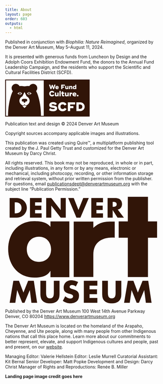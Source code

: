 ```yaml
---
title: About
layout: page
order: 603
outputs:
  - html
---
```


Published in conjunction with *Biophilia: Nature Reimagined*, organized by the Denver Art Museum, May 5–August 11, 2024.

It is presented with generous funds from Luncheon by Design and the Adolph Coors Exhibition Endowment Fund, the donors to the Annual Fund Leadership Campaign, and the residents who support the Scientific and Cultural Facilities District (SCFD). 

<div class="logo-scfd"><svg viewbox="0 0 276 122" width="276" height="122" xmlns="http://www.w3.org/2000/svg" xmlns:xlink="http://www.w3.org/1999/xlink"><defs><path id="a" d="M2.11464502e-15 0L275.601219 0 275.601219 120.666785 2.11464502e-15 120.666785z"/></defs><g transform="translate(.02 .784)" fill="none" fill-rule="evenodd"><mask id="b" fill="#fff"><use xlink:href="#a"/></mask><path fill="#311508" mask="url(#b)" d="M0 120.664923L126.218622 120.664923 126.218622 0 0 0z"/><path fill="#FFFFFE" mask="url(#b)" d="M2.70003251 118.030846L126.520587 118.030846 126.520587 2.63314615 2.70003251 2.63314615z"/><path fill="#311508" mask="url(#b)" d="M125.695526 120.666785L275.601219 120.666785 275.601219 0 125.695526 0z"/><g transform="translate(142.844 16.692)" fill="#FFFFFE"><path d="M0 0.186153846L0 0 4.14017373 0 6.56146922 8.52212308 9.27265121 0.414192308 12.0460845 0.414192308 14.7786363 8.52212308 17.1999318 0 21.3196648 0 21.3196648 0.186153846 16.6415286 14.5144154 13.3096922 14.5144154 10.6598324 6.63452308 8.01090168 14.5144154 4.69857687 14.5144154 0 0.186153846"/><path d="M28.051 8.48c-.124-1.223-.704-1.741-1.738-1.741-.994 0-1.636.601-1.844 1.741h3.582zm-.704 3.506c1.118 0 1.925-.29 2.773-.789l1.119 2.447c-1.097.725-2.443 1.181-4.223 1.181-3.911 0-6.251-2.135-6.251-5.411 0-3.069 2.07-5.37 5.464-5.37 3.788 0 5.796 2.57 5.361 6.655h-6.913c.455.892 1.428 1.287 2.67 1.287z"/><path d="M43.6399955 3.60766154L43.6399955 6.15796923 49.0224071 6.15796923 49.0224071 9.76656154 43.6399955 9.76656154 43.6399955 14.5144154 39.7079454 14.5144154 39.7079454 0 51.8162811 0 51.8162811 3.60766154 43.6399955 3.60766154"/><path d="M63.37 4.354v10.16h-3.58v-1.182c-.767.976-1.76 1.493-3.148 1.493-2.36 0-3.725-1.596-3.725-3.96v-6.51h3.602v6.096c0 .725.516 1.202 1.283 1.202.745 0 1.407-.353 1.987-1.057V4.354h3.58m12.692 3.65v6.51H72.46V8.397c0-.704-.518-1.182-1.285-1.182-.745 0-1.407.353-1.987 1.059v6.24h-3.58V4.354h3.58v1.162c.767-.954 1.76-1.473 3.147-1.473 2.36 0 3.726 1.576 3.726 3.96m9.338.291c-.518-.809-1.221-1.182-2.029-1.182-1.283 0-2.152.912-2.152 2.322 0 1.41.87 2.302 2.152 2.302.808 0 1.511-.353 2.03-1.182v-2.26zM88.98 0v14.514H85.4v-1.223c-.725.892-1.74 1.534-3.209 1.534-2.69 0-4.657-2.114-4.657-5.39 0-3.277 1.967-5.392 4.657-5.392 1.47 0 2.484.643 3.21 1.535V0h3.58zM.694 29.294c0-4.908 3.405-8.958 8.966-8.958 3.626 0 6.492 1.792 7.717 4.491l-3.846 2.21c-.638-1.448-2.009-2.357-3.822-2.357-2.793 0-4.288 2.013-4.288 4.614 0 2.577 1.569 4.59 4.362 4.59 1.812 0 3.233-.909 3.87-2.332l3.846 2.209c-1.224 2.7-4.115 4.49-7.766 4.49-5.56 0-9.039-4.048-9.039-8.957m30.718-3.435v12.025h-4.238v-1.399c-.907 1.153-2.083 1.767-3.724 1.767-2.793 0-4.41-1.89-4.41-4.688V25.86h4.263v7.215c0 .858.613 1.423 1.519 1.423.882 0 1.665-.417 2.352-1.252V25.86h4.238"/><path d="M34.0551588 37.8832385L38.2928905 37.8832385 38.2928905 20.2135154 34.0551588 20.2135154z"/><path d="M46.204 29.54v3.607c0 .982.613 1.35 1.494 1.35.76 0 1.323-.172 2.034-.516v3.657c-.907.417-1.812.614-3.062.614-2.744 0-4.704-1.374-4.704-4.442v-4.27H40.08v-3.681h1.886v-3.682h4.238v3.682h3.675v3.68h-3.675m18.128-3.68v12.025h-4.24v-1.399c-.905 1.153-2.081 1.767-3.723 1.767-2.792 0-4.41-1.89-4.41-4.688V25.86h4.263v7.215c0 .858.612 1.423 1.52 1.423.881 0 1.665-.417 2.35-1.252V25.86h4.24m11.193-.32v4.442c-1.985-.171-3.7.835-4.312 2.111v5.792h-4.239V25.86h4.239v2.159c.955-1.718 2.547-2.479 4.312-2.479m9.675 5.203c-.147-1.448-.834-2.061-2.058-2.061-1.177 0-1.936.712-2.181 2.061H85.2zm-.834 4.148c1.323 0 2.278-.344 3.283-.933l1.323 2.896c-1.298.859-2.89 1.399-4.998 1.399-4.63 0-7.398-2.528-7.398-6.406 0-3.632 2.45-6.356 6.467-6.356 4.484 0 6.86 3.044 6.346 7.878h-8.183c.54 1.056 1.69 1.522 3.16 1.522zm6.44.711c0-1.472 1.177-2.65 2.695-2.65 1.544 0 2.72 1.178 2.72 2.65s-1.176 2.65-2.72 2.65c-1.518 0-2.694-1.178-2.694-2.65M.134 82.656l3.28-6.41c2.915 2.477 6.316 3.49 10.487 3.49 3.24 0 5.102-.73 5.102-2.394 0-1.175-1.053-1.5-6.438-2.27C6.49 74.138.78 73.204.78 66.674c0-6.125 5.143-9.776 12.472-9.776 6.6 0 10.77 2.88 12.43 6.571l-6.154 3.123c-.81-2.19-3.28-3.041-6.398-3.041-3.563 0-4.656 1.095-4.656 2.433 0 1.217 1.093 1.622 6.155 2.353 6.154.892 12.066 1.987 12.066 8.6 0 6.367-5.547 9.572-13.321 9.572-5.183 0-9.475-1.258-13.241-3.854m29.478-10.951c0-8.113 5.627-14.806 14.819-14.806 5.993 0 10.73 2.962 12.754 7.424l-6.356 3.65c-1.053-2.393-3.321-3.894-6.317-3.894-4.616 0-7.086 3.326-7.086 7.626 0 4.259 2.591 7.584 7.208 7.584 2.996 0 5.344-1.5 6.396-3.853l6.357 3.65c-2.024 4.463-6.802 7.424-12.835 7.424-9.191 0-14.94-6.694-14.94-14.805"/><path d="M69.0487322 64.5656L69.0487322 69.5545231 79.5757 69.5545231 79.5757 76.6125462 69.0487322 76.6125462 69.0487322 85.9016231 61.3555907 85.9016231 61.3555907 57.5075769 85.0426619 57.5075769 85.0426619 64.5656 69.0487322 64.5656"/><path d="M108.648 71.705c0-4.26-2.916-7.14-7.086-7.14h-4.656v14.279h4.656c4.17 0 7.086-2.921 7.086-7.14zm7.693 0c0 8.071-6.356 14.197-14.779 14.197h-12.35V57.508h12.35c8.423 0 14.78 6.125 14.78 14.197z"/></g><g transform="translate(9.513 14.164)"><path d="M97.068 36.63c-1.739-5.35-3.658-9.773-5.778-13.433a13.646 13.646 0 0 0 3.846-9.513C95.136 6.126 89.021 0 81.476 0c-5.275 0-9.849 2.998-12.124 7.384-8.002-1.099-15.629.91-15.784.95-.157-.042-8.031-2.117-16.174-.896C35.128 3.022 30.539 0 25.24 0c-7.544 0-13.66 6.126-13.66 13.684 0 3.832 1.576 7.295 4.11 9.779-2.058 3.608-3.926 7.947-5.622 13.167C-1.53 72.335.076 106.036.076 106.036H107.06s1.608-33.701-9.993-69.406" fill="#311508"/><path d="M30.37 31.368s1.368-.856 3.079-2.227c1.71-1.37 3.31-2.306 5.02-2.306 1.711 0 2.674.594 4.383 1.964 1.71 1.37 2.908 2.398 2.908 2.398s-1.09.141-2.395 2.056c-.954 1.4-2.393 2.662-5.076 2.516-1.207-.065-2.658-.91-3.814-1.66-2.908-1.884-4.104-2.741-4.104-2.741" fill="#FFFFFE"/><path d="M41.77 31.368a3.343 3.343 0 0 1-3.341 3.345 3.342 3.342 0 0 1-3.34-3.345 3.342 3.342 0 0 1 3.34-3.345 3.342 3.342 0 0 1 3.34 3.345" fill="#311508"/><path d="M39.703 31.3a1.274 1.274 0 1 1-1.274-1.275c.703 0 1.274.57 1.274 1.276m37.06.067s-1.369-.856-3.079-2.227c-1.71-1.37-3.311-2.306-5.021-2.306s-2.673.594-4.382 1.964c-1.71 1.37-2.907 2.398-2.907 2.398s1.09.141 2.393 2.056c.954 1.4 2.394 2.662 5.078 2.516 1.207-.065 2.657-.91 3.814-1.66 2.907-1.884 4.104-2.741 4.104-2.741" fill="#FFFFFE"/><path d="M65.364 31.368a3.342 3.342 0 0 0 3.34 3.345 3.343 3.343 0 0 0 3.34-3.345 3.342 3.342 0 0 0-3.34-3.345 3.342 3.342 0 0 0-3.34 3.345" fill="#311508"/><path d="M67.43 31.3a1.274 1.274 0 1 0 2.547 0 1.275 1.275 0 1 0-2.546 0M56.24 71.167c-2.284-.66-2.632-2.87-2.632-2.87s-.078 1.841-2.575 2.87c-2.196.903-4.684-.233-4.684-.233s1.99 2.828 3.652 4.448c1.367 1.334 3.566 3.055 3.566 3.055s2.2-1.721 3.567-3.055c1.66-1.62 3.597-4.448 3.597-4.448s-1.856.992-4.49.233" fill="#FFFFFE"/><path d="M51.181 69.485c1.829-.998 2.388-4.408 2.388-4.408s.558 3.41 2.387 4.408c1.389.758 2.984.561 3.897.346 5.94-2.421 10.366-8.117 10.366-14.76 0-6.389-4.096-11.902-9.694-14.468L53.568 26.59l-6.956 14.012c-5.598 2.566-9.694 8.079-9.694 14.469 0 6.642 4.426 12.338 10.366 14.759.914.215 2.508.412 3.897-.346" fill="#FFFFFE"/><path d="M58.605 48.891c-1.985-.233-4.875-.42-8.91-.168-4.035.253-4.865 1.676-4.96 5.052-.067 2.437 1.143 3.234 2.646 4.027-.019-.01-.044-.026-.06-.037a1.706 1.706 0 0 1 1.59-1.025c.96 0 1.738.78 1.738 1.74 0 .333-.133.719-.296 1.005 1.66 1.008 3.22 2.025 3.22 2.025s1.708-1.026 3.3-1.965a1.89 1.89 0 0 1-.333-1.064c0-.96.777-1.74 1.737-1.74.683 0 1.307.496 1.595 1.078.944-.613 2.395-1.98 2.515-4.212.168-3.116-.924-4.379-3.782-4.716" fill="#311508"/></g></g></svg></div>

Publication text and design © 2024 Denver Art Museum

Copyright sources accompany applicable images and illustrations.

This publication was created using Quire™, a multiplatform publishing tool created by the J. Paul Getty Trust and customized for the Denver Art Museum by Darcy Christ.

All rights reserved. This book may not be reproduced, in whole or in part, including illustrations, in any form or by any means, electronic or mechanical, including photocopy, recording, or other information storage and retrieval system, without prior written permission from the publisher. For questions, email publicationsdept@denverartmuseum.org with the subject line “Publication Permission.”

<div class="logo-dam"><svg xmlns="http://www.w3.org/2000/svg" viewbox="0 0 512 357" width="512" height="357"><path fill="#311508" fill-rule="evenodd" d="M95.898 83.643c20.265 0 41.032 2.37 54.085 18.535v-17.96h62.511v184.269h-62.511v-20.475h-.687c-10.993 18.32-32.788 21.657-53.398 21.657C43.69 269.669 10 228.616 10 175.814c0-52.8 33.69-92.171 85.898-92.171zM472.793 3v81.428H503v53.691h-30.207v129.933h-66.72V138.12H375.82V84.428h30.251V3h66.721zM291.915 84.833v.096c.007.65.043 4.488.068 8.687l.003.617.002.31.004.784.002.392.003.782c.005 1.17.008 2.317.01 3.382v.698c-.002 2.736-.022 4.793-.078 5.028l-.003.01.534-.466c17.955-15.628 31.691-20.269 57.705-20.269h12.494v53.287c-.002.001-.006.003-.014.003h-.02c-.234-.007-1.764-.214-8.54-.435-34.061 0-62.17 16.242-62.17 56.099v73.778h-64.966V84.833h64.966zm-180.06 50.033c-25.415 0-40.184 19.036-40.184 41.666 0 23.346 14.769 41.306 40.185 41.306 25.417 0 40.187-17.96 40.187-41.306 0-22.63-14.77-41.666-40.187-41.666zM38.809 7.02c18.097 0 33.006 14.193 33.006 32.428 0 18.236-14.995 32.43-33.006 32.43H14.852V7.021h23.956zm113.895 0l30.939 39.654h.17V7.02h16.89V71.88h-16.89l-30.936-39.74h-.173v39.74h-16.89V7.021h16.89zm74.352 0l15.684 39.395 15.77-39.395h18.356l-27.748 64.857h-13.099L208.701 7.02h18.354zM364.32 7.02c12.84 0 22.579 6.11 22.579 19.956 0 8.946-4.997 16.688-14.22 18.322l20.423 26.58h-21.026l-15.94-24.945h-.174v24.945h-16.89V7.02h25.248zm-40.43 0V21.3h-21.792V32.14h20.759v14.277h-20.759v11.182h21.792v14.28h-38.68V7.02h38.68zm-203.061 0V21.3H99.036V32.14h20.757v14.277H99.036v11.182h21.793v14.28H82.146V7.02h38.683zM35.707 21.3h-3.964v36.3h3.793c10.08 0 18.697-5.505 18.697-18.15 0-11.612-7.667-18.15-18.526-18.15zm322.14-1.377h-1.885v16.172h1.637c5.517 0 11.719-1.031 11.719-8.085 0-6.95-6.018-8.056-11.472-8.087zM27.177 280.493h18.584l14.732 38.736 15.6-38.736H94.87l10.977 72.474H86.975l-5.297-41.716h-.192l-17.428 41.716h-7.511l-16.66-41.716h-.191l-6.066 41.716H14.852l12.326-72.474m152.868 0v40.755c0 9.322-.384 18.55-7.606 25.567-6.067 5.96-15.6 8.075-24.075 8.075-8.473 0-18.004-2.116-24.072-8.075-7.221-7.017-7.607-16.245-7.607-25.567v-40.755h18.873v38.158c0 9.422.674 19.707 12.806 19.707 12.134 0 12.809-10.285 12.809-19.707v-38.158h18.872m53.975 18.648c-3.467-2.884-7.897-4.807-12.516-4.807-3.467 0-8.09 2.02-8.09 6.055 0 4.23 5.103 5.864 8.378 6.921l4.815 1.444c10.11 2.978 17.908 8.074 17.908 19.798 0 7.21-1.731 14.61-7.507 19.511-5.682 4.809-13.29 6.827-20.608 6.827-9.146 0-18.104-3.075-25.52-8.267l8.091-15.186c4.719 4.133 10.302 7.496 16.755 7.496 4.43 0 9.146-2.212 9.146-7.306 0-5.287-7.415-7.11-11.458-8.267-11.843-3.363-19.645-6.438-19.645-20.471 0-14.706 10.497-24.319 25.037-24.319 7.317 0 16.275 2.308 22.727 5.961l-7.513 14.61m45.349-2.69v12.11h24.708v15.955H279.37v12.494h25.863v15.957h-44.735v-72.476h44.735v15.96H279.37m105.203-15.958v40.755c0 9.322-.384 18.55-7.605 25.567-6.068 5.96-15.602 8.075-24.074 8.075-8.474 0-18.006-2.116-24.074-8.075-7.221-7.017-7.607-16.245-7.607-25.567v-40.755h18.873v38.158c0 9.422.674 19.707 12.808 19.707 12.132 0 12.807-10.285 12.807-19.707v-38.158h18.872m21.448 0h18.584l14.733 38.736 15.598-38.736h18.778l10.978 72.474h-18.875l-5.296-41.716h-.19l-17.429 41.716h-7.513l-16.659-41.716h-.19l-6.066 41.716h-18.777l12.324-72.474"/></svg></div>

Published by the Denver Art Museum
100 West 14th Avenue Parkway
Denver, CO 80204
https://www.denverartmuseum.org

The Denver Art Museum is located on the homeland of the Arapaho, Cheyenne, and Ute people, along with many people from other Indigenous nations that call this place home. Learn more about our commitments to better represent, elevate, and support Indigenous cultures and people, past and present, on our [website](https://www.denverartmuseum.org/en/values-and-philosophy#indigenous_communities).

Managing Editor: Valerie Hellstein
Editor: Leslie Murrell
Curatorial Assistant: Kit Bernal
Senior Developer: Matt Popke
Development and Design: Darcy Christ
Manager of Rights and Reproductions: Renée B. Miller

**Landing page image credit goes here**
